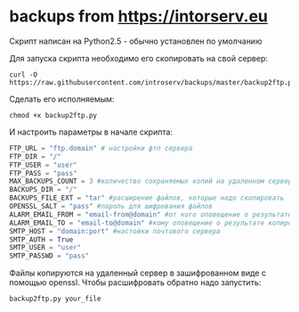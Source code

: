 
# backups from https://intorserv.eu
Скрипт написан на Python2.5 - обычно установлен по умолчанию

Для запуска скрипта необходимо его скопировать на свой сервер:<br>
```
curl -O https://raw.githubusercontent.com/introserv/backups/master/backup2ftp.py
```

Сделать его исполняемым:<br>
```
chmod +x backup2ftp.py
```
И настроить параметры в начале скрипта:<br>
```python
FTP_URL = "ftp.domain" # настройки фтп сервера
FTP_DIR = "/"
FTP_USER = "user"
FTP_PASS = "pass"
MAX_BACKUPS_COUNT = 3 #количество сохраняемых копий на удаленном сервере
BACKUPS_DIR = "/"
BACKUPS_FILE_EXT = "tar" #расширение файлов, которые надо скопировать
OPENSSL_SALT = "pass" #пароль для шифрования файлов
ALARM_EMAIL_FROM = "email-from@domain" #от кого оповещение о результате копирования
ALARM_EMAIL_TO = "email-to@domain" #кому оповещение о результате копирования
SMTP_HOST = "domain:port" #настойки почтового сервера
SMTP_AUTH = True
SMTP_USER = "user"
SMTP_PASSWD = "pass"
```
Файлы копируются на удаленный сервер в зашифрованном виде с помощью openssl.
Чтобы расшифровать обратно надо запустить:
```
backup2ftp.py your_file
```
